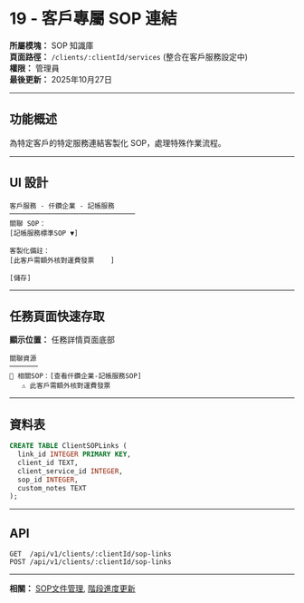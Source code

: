 # 19 - 客戶專屬 SOP 連結

**所屬模塊：** SOP 知識庫  
**頁面路徑：** `/clients/:clientId/services` (整合在客戶服務設定中)  
**權限：** 管理員  
**最後更新：** 2025年10月27日

---

## 功能概述

為特定客戶的特定服務連結客製化 SOP，處理特殊作業流程。

---

## UI 設計

```
客戶服務 - 仟鑽企業 - 記帳服務
───────────────────────────────
關聯 SOP：
[記帳服務標準SOP ▼]

客製化備註：
[此客戶需額外核對運費發票    ]

[儲存]
```

---

## 任務頁面快速存取

**顯示位置：** 任務詳情頁面底部

```
關聯資源
───────
📘 相關SOP：[查看仟鑽企業-記帳服務SOP]
   ⚠️ 此客戶需額外核對運費發票
```

---

## 資料表

```sql
CREATE TABLE ClientSOPLinks (
  link_id INTEGER PRIMARY KEY,
  client_id TEXT,
  client_service_id INTEGER,
  sop_id INTEGER,
  custom_notes TEXT
);
```

---

## API

```
GET  /api/v1/clients/:clientId/sop-links
POST /api/v1/clients/:clientId/sop-links
```

---

**相關：** [SOP文件管理](./18-SOP文件管理.md), [階段進度更新](./17-階段進度更新.md)

